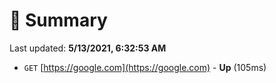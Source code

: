 # 📖 Summary
Last updated: **5/13/2021, 6:32:53 AM**

- `GET` [https://google.com](https://google.com) - **Up** (105ms)

